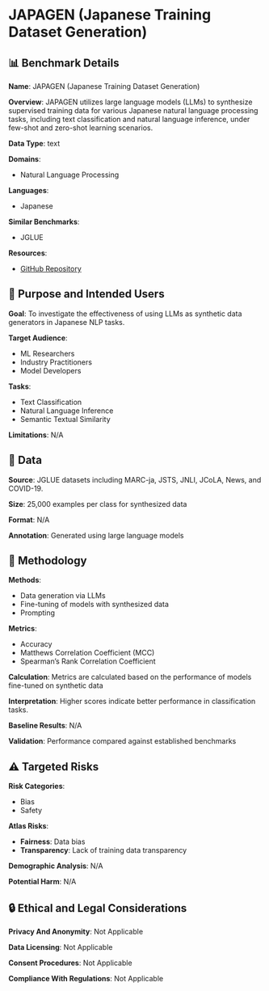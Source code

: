 # JAPAGEN (Japanese Training Dataset Generation)

## 📊 Benchmark Details

**Name**: JAPAGEN (Japanese Training Dataset Generation)

**Overview**: JAPAGEN utilizes large language models (LLMs) to synthesize supervised training data for various Japanese natural language processing tasks, including text classification and natural language inference, under few-shot and zero-shot learning scenarios.

**Data Type**: text

**Domains**:
- Natural Language Processing

**Languages**:
- Japanese

**Similar Benchmarks**:
- JGLUE

**Resources**:
- [GitHub Repository](https://github.com/retrieva/JapaGen)

## 🎯 Purpose and Intended Users

**Goal**: To investigate the effectiveness of using LLMs as synthetic data generators in Japanese NLP tasks.

**Target Audience**:
- ML Researchers
- Industry Practitioners
- Model Developers

**Tasks**:
- Text Classification
- Natural Language Inference
- Semantic Textual Similarity

**Limitations**: N/A

## 💾 Data

**Source**: JGLUE datasets including MARC-ja, JSTS, JNLI, JCoLA, News, and COVID-19.

**Size**: 25,000 examples per class for synthesized data

**Format**: N/A

**Annotation**: Generated using large language models

## 🔬 Methodology

**Methods**:
- Data generation via LLMs
- Fine-tuning of models with synthesized data
- Prompting

**Metrics**:
- Accuracy
- Matthews Correlation Coefficient (MCC)
- Spearman’s Rank Correlation Coefficient

**Calculation**: Metrics are calculated based on the performance of models fine-tuned on synthetic data

**Interpretation**: Higher scores indicate better performance in classification tasks.

**Baseline Results**: N/A

**Validation**: Performance compared against established benchmarks

## ⚠️ Targeted Risks

**Risk Categories**:
- Bias
- Safety

**Atlas Risks**:
- **Fairness**: Data bias
- **Transparency**: Lack of training data transparency

**Demographic Analysis**: N/A

**Potential Harm**: N/A

## 🔒 Ethical and Legal Considerations

**Privacy And Anonymity**: Not Applicable

**Data Licensing**: Not Applicable

**Consent Procedures**: Not Applicable

**Compliance With Regulations**: Not Applicable
